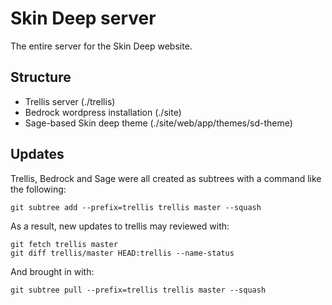 # Skin Deep server

The entire server for the Skin Deep website.

## Structure

- Trellis server (./trellis)
- Bedrock wordpress installation (./site)
- Sage-based Skin deep theme (./site/web/app/themes/sd-theme)

## Updates

Trellis, Bedrock and Sage were all created as subtrees with a command like the following:
```
git subtree add --prefix=trellis trellis master --squash
```

As a result, new updates to trellis may reviewed with:
```
git fetch trellis master
git diff trellis/master HEAD:trellis --name-status
```

And brought in with:
```
git subtree pull --prefix=trellis trellis master --squash
```
